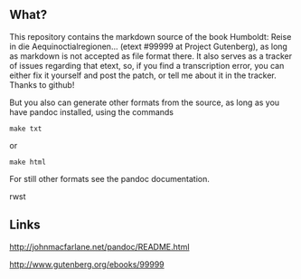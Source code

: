 ## What?

This repository contains the markdown source of
the book Humboldt: Reise in die Aequinoctialregionen...
(etext #99999 at Project Gutenberg), as long as markdown
is not accepted as file format there. It also serves
as a tracker of issues regarding that etext, so, if
you find a transcription error, you can either fix it
yourself and post the patch, or tell me about it in
the tracker. Thanks to github!

But you also can generate other formats from the source,
as long as you have pandoc installed, using the commands

    make txt

or

    make html

For still other formats see the pandoc documentation.

rwst

## Links

http://johnmacfarlane.net/pandoc/README.html

http://www.gutenberg.org/ebooks/99999
